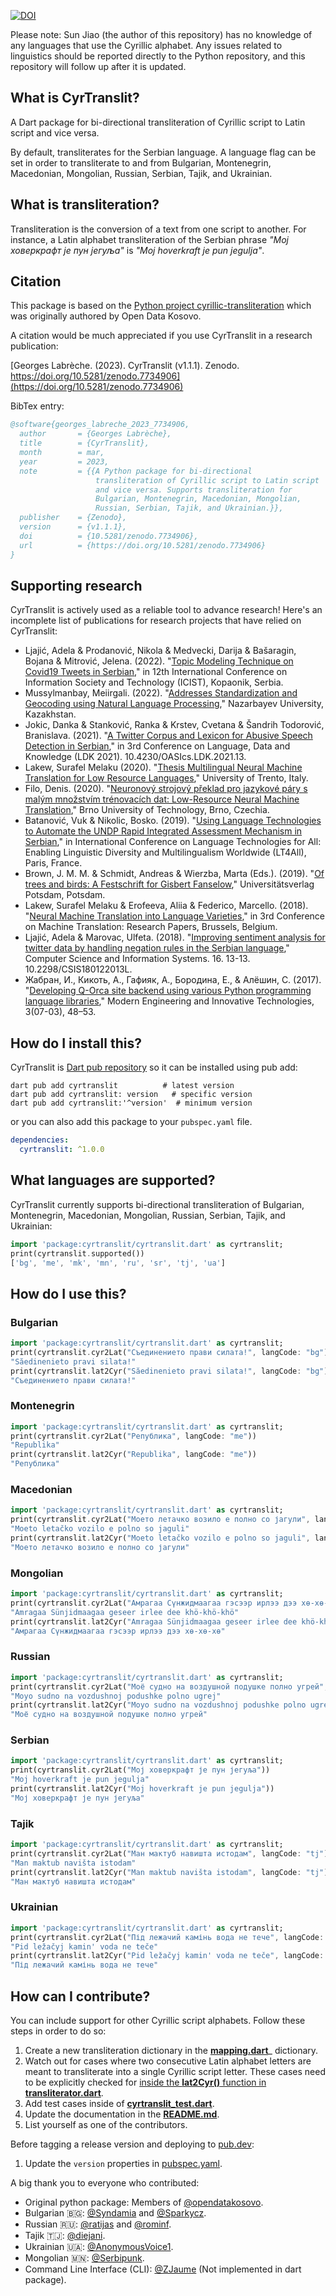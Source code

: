 [![DOI](https://zenodo.org/badge/DOI/10.5281/zenodo.7734906.svg)](https://doi.org/10.5281/zenodo.7734906)

Please note: Sun Jiao (the author of this repository) has no knowledge of any languages ​​that use the Cyrillic alphabet.  Any issues related to linguistics should be reported directly to the Python repository, and this repository will follow up after it is updated.

## What is CyrTranslit?
A Dart package for bi-directional transliteration of Cyrillic script to Latin script and vice versa.

By default, transliterates for the Serbian language. A language flag can be set in order to transliterate to and from Bulgarian, Montenegrin, Macedonian, Mongolian, Russian, Serbian, Tajik, and Ukrainian.

## What is transliteration?
Transliteration is the conversion of a text from one script to another. For instance, a Latin alphabet transliteration of the Serbian phrase _"Мој ховеркрафт је пун јегуља"_ is _"Moj hoverkraft je pun jegulja"_.

## Citation
This package is based on the [Python project cyrillic-transliteration](https://github.com/opendatakosovo/cyrillic-transliteration) which was originally authored by Open Data Kosovo.

A citation would be much appreciated if you use CyrTranslit in a research publication:

[Georges Labrèche. (2023). CyrTranslit (v1.1.1). Zenodo. https://doi.org/10.5281/zenodo.7734906](https://doi.org/10.5281/zenodo.7734906)

BibTex entry:
```bibtex
@software{georges_labreche_2023_7734906,
  author       = {Georges Labrèche},
  title        = {CyrTranslit},
  month        = mar,
  year         = 2023,
  note         = {{A Python package for bi-directional 
                   transliteration of Cyrillic script to Latin script
                   and vice versa. Supports transliteration for
                   Bulgarian, Montenegrin, Macedonian, Mongolian,
                   Russian, Serbian, Tajik, and Ukrainian.}},
  publisher    = {Zenodo},
  version      = {v1.1.1},
  doi          = {10.5281/zenodo.7734906},
  url          = {https://doi.org/10.5281/zenodo.7734906}
}
```

## Supporting research
CyrTranslit is actively used as a reliable tool to advance research! Here's an incomplete list of publications for research projects that have relied on CyrTranslit:
- Ljajić, Adela & Prodanović, Nikola & Medvecki, Darija & Bašaragin, Bojana & Mitrović, Jelena. (2022). "[Topic Modeling Technique on Covid19 Tweets in Serbian](https://www.researchgate.net/publication/364302202_Topic_Modeling_Technique_on_Covid19_Tweets_in_Serbian)," in 12th International Conference on Information Society and Technology (ICIST), Kopaonik, Serbia.
- Mussylmanbay, Meiirgali. (2022). "[Addresses Standardization and Geocoding using Natural Language Processing](https://nur.nu.edu.kz/handle/123456789/6705)," Nazarbayev University, Kazakhstan.
- Jokic, Danka & Stanković, Ranka & Krstev, Cvetana & Šandrih Todorović, Branislava. (2021). "[A Twitter Corpus and Lexicon for Abusive Speech Detection in Serbian](https://drops.dagstuhl.de/opus/volltexte/2021/14549/)," in 3rd Conference on Language, Data and Knowledge (LDK 2021). 10.4230/OASIcs.LDK.2021.13.
- Lakew, Surafel Melaku (2020). "[Thesis Multilingual Neural Machine Translation for Low Resource Languages](https://surafelml.github.io/phd-thesis/)," University of Trento, Italy.
- Filo, Denis. (2020). "[Neuronový strojový překlad pro jazykové páry s malým množstvím trénovacích dat: Low-Resource Neural Machine Translation](https://www.fit.vut.cz/study/thesis/23087/.en)," Brno University of Technology, Brno, Czechia.
- Batanović, Vuk & Nikolic, Bosko. (2019). "[Using Language Technologies to Automate the UNDP Rapid Integrated Assessment Mechanism in Serbian](https://www.researchgate.net/publication/339615659_Using_Language_Technologies_to_Automate_the_UNDP_Rapid_Integrated_Assessment_Mechanism_in_Serbian)," in International Conference on Language Technologies for All: Enabling Linguistic Diversity and Multilingualism Worldwide (LT4All), Paris, France.
- Brown, J. M. M. & Schmidt, Andreas & Wierzba, Marta (Eds.). (2019). "[Of trees and birds: A Festschrift for Gisbert Fanselow](https://publishup.uni-potsdam.de/opus4-ubp/frontdoor/deliver/index/docId/42654/file/of_trees_and_birds.pdf)," Universitätsverlag Potsdam, Potsdam.
- Lakew, Surafel Melaku & Erofeeva, Aliia & Federico, Marcello. (2018). "[Neural Machine Translation into Language Varieties](https://aclanthology.org/W18-6316/)," in 3rd Conference on Machine Translation: Research Papers, Brussels, Belgium.
- Ljajić, Adela & Marovac, Ulfeta. (2018). "[Improving sentiment analysis for twitter data by handling negation rules in the Serbian language](http://www.doiserbia.nb.rs/Article.aspx?ID=1820-02141800013L)," Computer Science and Information Systems. 16. 13-13. 10.2298/CSIS180122013L.
- Жабран, И., Кикоть, А., Гафияк, А., Бородина, Е., & Алёшин, С. (2017). "[Developing Q-Orca site backend using various Python programming language libraries](https://www.moderntechno.de/index.php/meit/article/view/meit07-03-021)," Modern Engineering and Innovative Technologies, 3(07-03), 48–53.

## How do I install this?
CyrTranslit is [Dart pub repository](https://pub.dev/packages/cyrtranslit) so it can be installed using pub add:
```
dart pub add cyrtranslit          # latest version
dart pub add cyrtranslit: version   # specific version
dart pub add cyrtranslit:'^version'  # minimum version
```

or you can also add this package to your `pubspec.yaml` file.
```yaml
dependencies:
  cyrtranslit: ^1.0.0
```

## What languages are supported?
CyrTranslit currently supports bi-directional transliteration of Bulgarian, Montenegrin, Macedonian, Mongolian, Russian, Serbian, Tajik, and Ukrainian:
```dart
import 'package:cyrtranslit/cyrtranslit.dart' as cyrtranslit;
print(cyrtranslit.supported())
['bg', 'me', 'mk', 'mn', 'ru', 'sr', 'tj', 'ua']
```
## How do I use this?
### Bulgarian
```dart
import 'package:cyrtranslit/cyrtranslit.dart' as cyrtranslit;
print(cyrtranslit.cyr2Lat("Съединението прави силата!", langCode: "bg"))
"Săedinenieto pravi silata!"
print(cyrtranslit.lat2Cyr("Săedinenieto pravi silata!", langCode: "bg"))
"Съединението прави силата!"
```

### Montenegrin
```dart
import 'package:cyrtranslit/cyrtranslit.dart' as cyrtranslit;
print(cyrtranslit.cyr2Lat("Република", langCode: "me"))
"Republika"
print(cyrtranslit.lat2Cyr("Republika", langCode: "me"))
"Република"
```

### Macedonian
```dart
import 'package:cyrtranslit/cyrtranslit.dart' as cyrtranslit;
print(cyrtranslit.cyr2Lat("Моето летачко возило е полно со јагули", langCode: "mk"))
"Moeto letačko vozilo e polno so jaguli"
print(cyrtranslit.lat2Cyr("Moeto letačko vozilo e polno so jaguli", langCode: "mk"))
"Моето летачко возило е полно со јагули"
```

### Mongolian
```dart
import 'package:cyrtranslit/cyrtranslit.dart' as cyrtranslit;
print(cyrtranslit.cyr2Lat("Амрагаа Сүнжидмаагаа гэсээр ирлээ дээ хө-хө-хө", langCode: "mn"))
"Amragaa Sünjidmaagaa geseer irlee dee khö-khö-khö"
print(cyrtranslit.lat2Cyr("Amragaa Sünjidmaagaa geseer irlee dee khö-khö-khö", langCode: "mn"))
"Амрагаа Сүнжидмаагаа гэсээр ирлээ дээ хө-хө-хө"
```

### Russian
```dart
import 'package:cyrtranslit/cyrtranslit.dart' as cyrtranslit;
print(cyrtranslit.cyr2Lat("Моё судно на воздушной подушке полно угрей", langCode: "ru"))
"Moyo sudno na vozdushnoj podushke polno ugrej"
print(cyrtranslit.lat2Cyr("Moyo sudno na vozdushnoj podushke polno ugrej", langCode: "ru"))
"Моё судно на воздушной подушке полно угрей"
```

### Serbian
```dart
import 'package:cyrtranslit/cyrtranslit.dart' as cyrtranslit;
print(cyrtranslit.cyr2Lat("Мој ховеркрафт је пун јегуља"))
"Moj hoverkraft je pun jegulja"
print(cyrtranslit.lat2Cyr("Moj hoverkraft je pun jegulja"))
"Мој ховеркрафт је пун јегуља"
```

### Tajik
```dart
import 'package:cyrtranslit/cyrtranslit.dart' as cyrtranslit;
print(cyrtranslit.cyr2Lat("Ман мактуб навишта истодам", langCode: "tj"))
"Man maktub navišta istodam"
print(cyrtranslit.lat2Cyr("Man maktub navišta istodam", langCode: "tj"))
"Ман мактуб навишта истодам"
```

### Ukrainian
```dart
import 'package:cyrtranslit/cyrtranslit.dart' as cyrtranslit;
print(cyrtranslit.cyr2Lat("Під лежачий камінь вода не тече", langCode: "ua"))
"Pid ležačyj kamin' voda ne teče"
print(cyrtranslit.lat2Cyr("Pid ležačyj kamin' voda ne teče", langCode: "ua"))
"Під лежачий камінь вода не тече"
```

## How can I contribute?
You can include support for other Cyrillic script alphabets. Follow these steps in order to do so:

1. Create a new transliteration dictionary in the **[mapping.dart](https://github.com/sun-jiao/cyrillic-transliteration/blob/83efe7056b1af29c73d1b2dff853bf0972f3d220/lib/src/mapping.dart#L435-L476)**_ dictionary.
2. Watch out for cases where two consecutive Latin alphabet letters are meant to transliterate into a single Cyrillic script letter. These cases need to be explicitly checked for [inside the **lat2Cyr()** function in **transliterator.dart**](https://github.com/sun-jiao/cyrillic-transliteration/blob/83efe7056b1af29c73d1b2dff853bf0972f3d220/lib/src/transliterator.dart#L44-L192).
3. Add test cases inside of **[cyrtranslit_test.dart](https://github.com/sun-jiao/cyrillic-transliteration/blob/master/test/cyrtranslit_test.dart)**.
4. Update the documentation in the **[README.md](https://github.com/sun-jiao/cyrillic-transliteration/blob/master/README.md)**.
5. List yourself as one of the contributors.

Before tagging a release version and deploying to [pub.dev](https://pub.dev/):
1. Update the `version` properties in [pubspec.yaml](https://github.com/sun-jiao/cyrillic-transliteration/blob/master/pubspec.yaml).

A big thank you to everyone who contributed:
- Original python package: Members of [@opendatakosovo](https://github.com/opendatakosovo).
- Bulgarian 🇧🇬: [@Syndamia](https://github.com/Syndamia) and [@Sparkycz](https://github.com/Sparkycz).
- Russian 🇷🇺: [@ratijas](https://github.com/ratijas) and [@rominf](https://github.com/rominf).
- Tajik 🇹🇯: [@diejani](https://github.com/diejani).
- Ukrainian 🇺🇦: [@AnonymousVoice1](https://github.com/AnonymousVoice1).
- Mongolian 🇲🇳: [@Serbipunk](https://github.com/Serbipunk).
- Command Line Interface (CLI): [@ZJaume](https://github.com/ZJaume) (Not implemented in dart package).
